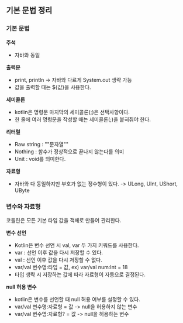 ## 기본 문법 정리

### 기본 문법

**주석**
- 자바와 동일

**출력문**
- print, println -> 자바와 다르게 System.out 생략 가능
- 값을 출력할 때는 ${값}을 사용한다.

**세미콜론**
- kotlin은 명령문 마지막의 세미콜론(;)은 선택사항이다.
- 한 줄에 여러 명령문을 작성할 때는 세미콜론(;)을 붙혀줘야 한다.

**리터럴**
- Raw string : ""문자열""
- Nothing : 함수가 정상적으로 끝나지 않는다를 의미
- Unit : void를 의미한다.

**자료형**
- 자바와 다 동일하지만 부호가 없는 정수형이 있다. -> ULong, UInt, UShort, UByte

### 변수와 자료형

코틀린은 모든 기본 타입 값을 객체로 만들어 관리한다. 

**변수 선언**
- Kotlin은 변수 선언 시 val, var 두 가지 키워드를 사용한다.
- var : 선언 이후 값을 다시 저장할 수 있다.
- val : 선언 이후 값을 다시 저장할 수 없다.
- var/val 변수명:타입 = 값, ex) var/val num:Int = 18
- 타입 생략 시 저장하는 값에 따라 자료형이 자동으로 결정된다.

**null 허용 변수**
- kotlin은 변수를 선언할 때 null 허용 여부를 설정할 수 있다.
- var/val 변수명:자료형 = 값 -> null을 허용하지 않는 변수
- var/val 변수명:자료형? = 값 -> null을 허용하는 변수


